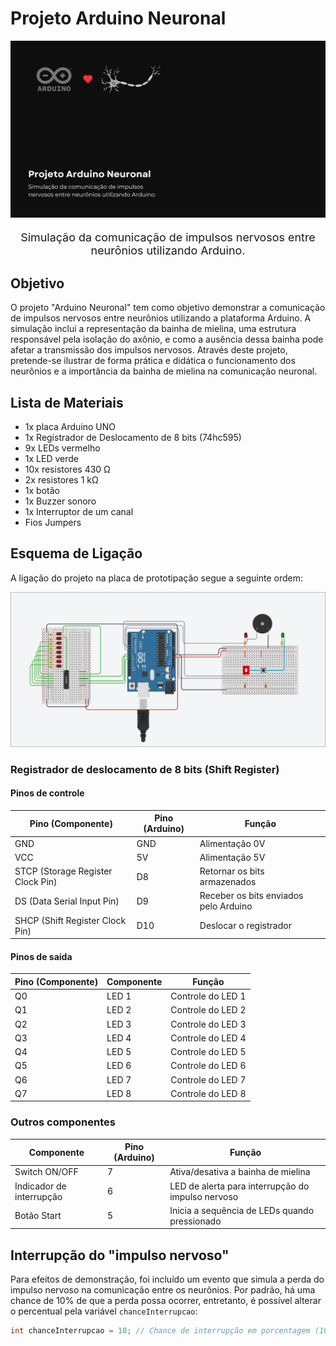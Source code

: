 # Projeto Arduino Neuronal

<img src=".github/banner.png"></img>

<p align="center" style="font-size: 1.12rem">
  Simulação da comunicação de impulsos nervosos entre neurônios utilizando Arduino.
</p>

## Objetivo

O projeto "Arduino Neuronal" tem como objetivo demonstrar a comunicação de impulsos nervosos entre neurônios utilizando a plataforma Arduino. A simulação inclui a representação da bainha de mielina, uma estrutura responsável pela isolação do axônio, e como a ausência dessa bainha pode afetar a transmissão dos impulsos nervosos. Através deste projeto, pretende-se ilustrar de forma prática e didática o funcionamento dos neurônios e a importância da bainha de mielina na comunicação neuronal.

## Lista de Materiais

- 1x placa Arduino UNO
- 1x Registrador de Deslocamento de 8 bits (74hc595)
- 9x LEDs vermelho
- 1x LED verde
- 10x resistores 430 Ω
- 2x resistores 1 kΩ
- 1x botão
- 1x Buzzer sonoro
- 1x Interruptor de um canal
- Fios Jumpers

## Esquema de Ligação

A ligação do projeto na placa de prototipação segue a seguinte ordem:

<img src=".github/esquema.png"></img>

### Registrador de deslocamento de 8 bits (Shift Register)

#### Pinos de controle

| Pino (Componente)                 | Pino (Arduino) | Função                                |
| --------------------------------- | -------------- | ------------------------------------- |
| GND                               | GND            | Alimentação 0V                        |
| VCC                               | 5V             | Alimentação 5V                        |
| STCP (Storage Register Clock Pin) | D8             | Retornar os bits armazenados          |
| DS (Data Serial Input Pin)        | D9             | Receber os bits enviados pelo Arduino |
| SHCP (Shift Register Clock Pin)   | D10            | Deslocar o registrador                |

#### Pinos de saída

| Pino (Componente) | Componente | Função            |
| ----------------- | ---------- | ----------------- |
| Q0                | LED 1      | Controle do LED 1 |
| Q1                | LED 2      | Controle do LED 2 |
| Q2                | LED 3      | Controle do LED 3 |
| Q3                | LED 4      | Controle do LED 4 |
| Q4                | LED 5      | Controle do LED 5 |
| Q5                | LED 6      | Controle do LED 6 |
| Q6                | LED 7      | Controle do LED 7 |
| Q7                | LED 8      | Controle do LED 8 |

### Outros componentes

| Componente               | Pino (Arduino) | Função                                            |
| ------------------------ | -------------- | ------------------------------------------------- |
| Switch ON/OFF            | 7              | Ativa/desativa a bainha de mielina                |
| Indicador de interrupção | 6              | LED de alerta para interrupção do impulso nervoso |
| Botão Start              | 5              | Inicia a sequência de LEDs quando pressionado     |

## Interrupção do "impulso nervoso"

Para efeitos de demonstração, foi incluído um evento que simula a perda do impulso nervoso na comunicação entre os neurônios. Por padrão, há uma chance de 10% de que a perda possa ocorrer, entretanto, é possível alterar o percentual pela variável `chanceInterrupcao`:

```ino
int chanceInterrupcao = 10; // Chance de interrupção em porcentagem (10% por exemplo)
```
